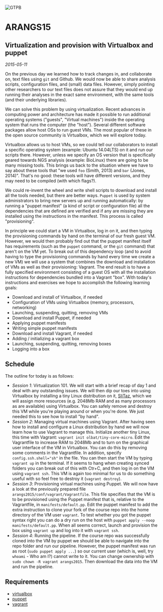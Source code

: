 ![GTPB](http://gtpb.igc.gulbenkian.pt/bicourses/images/GTPB2015logo.png "GTPB")

ARANGS15
========
Virtualization and provision with Virtualbox and puppet
-------------------------------------------------------
*2015-05-11*

On the previous day we learned how to track changes in, and collaborate on, text files 
using `git` and Github. We would now be able to share analysis scripts, configuration
files, and (small) data files. However, simply pointing other researchers to our text
files does not assure that they would end up running their analyses in the exact same 
environment, with the same tools (and their underlying libraries).

We can solve this problem by using virtualization. Recent advances in computing power and
architecture has made it possible to run additional operating systems ("guests", "Virtual
machines") inside the operating system that runs the computer (the "host"). Several 
different software packages allow host OSs to run guest VMs. The most popular of these in
the open source community is Virtualbox, which we will explore today.

Virtualbox allows us to host VMs, so we could tell our collaborators to install a specific
operating system (example: Ubuntu 14.04LTS) on it and run our scripts there. However, 
unless we specify an OS version that is specifically geared towards NGS analysis (example:
BioLinux) there are going to be many missing tools. This brings us back to the situation
where we have to say about these tools that "we used `foo` (Smith, 2013) and `bar` 
(Jones, 2014)". That's no good: these tools will have different versions, and they may 
need to be compiled (with which flags?).

We could re-invent the wheel and write shell scripts to download and install all the tools
needed, but there are better ways. `Puppet` is used by system administrators to bring new
servers up and running automatically: by running a "puppet manifest" (a kind of script or
configuration file) all the dependencies that are defined are verified and if any are 
missing they are installed using the instructions in the manifest. This process is called
"provisioning".

In principle we could start a VM in Virtualbox, log in on it, and then typing the 
provisioning commands by hand on the terminal of our fresh guest VM. However, we would 
then probably find out that the puppet manifest itself has requirements (such as the 
`puppet` command, or the `git` command) that aren't on the VM yet. To break out of this
dependency loop (and to avoid having to type the provisioning commands by hand every time
we create a new VM) we will use a system that combines the download and installation of
VMs as well as their provisioning: Vagrant. The end result is to have a fully specified
environment consisting of a guest OS with all the installation instructions for 
dependencies bundled into a Vagrant "box". With today's instructions and exercises we 
hope to accomplish the following learning goals:

- Download and install of Virtualbox, if needed
- Configuration of VMs using Virtualbox (memory, processors, networking)
- Launching, suspending, quitting, removing VMs
- Download and install Puppet, if needed
- Applying puppet manifests
- Writing simple puppet manifests
- Download and install Vagrant, if needed
- Adding / initializing a vagrant box
- Launching, suspending, quitting, removing boxes
- Logging into a box


Schedule
--------

The outline for today is as follows:

- _Session 1_: Virtualization 101. We will start with a brief recap of day 1 and deal with 
any outstanding issues. We will then dip our toes into using Virtualbox by installing a 
tiny Linux distribution on it, [SliTaz](http://www.slitaz.org/en/get/), which we will 
assign more resources (e.g. 2048Mb RAM and as many processors as are available) using
Virtualbox. You can safely remove and destroy this VM while you're playing around or when 
you're done. We just needed this to see how to install "by hand".
- _Session 2_: Managing virtual machines using Vagrant. After having seen how to install
and configure a Linux distribution by hand we will now learn how to use Vagrant to manage
this. Initialize another tiny Linux, this time with Vagrant: 
`vagrant init olbat/tiny-core-micro`. Edit the Vagrantfile to increase RAM to 2048Mb and
to turn on the graphical user interface of the VM in Virtualbox. You can do this by 
removing some comments in the Vagrantfile. In addition, specify `config.ssh.shell="sh"` 
in the file. You can then start the VM by typing `vagrant up` in the terminal. If it seems
to hang when creating synced folders you can break out of this with Ctr+C, and then log
in on the VM using `vagrant ssh`. This VM is again too minimal for us to do something 
useful with so feel free to destroy it (`vagrant destroy`).
- _Session 3_: Provisioning virtual machines using Puppet. We will now have a look at the
previously prepared file `arangs2015/conf/vagrant/Vagrantfile`. This file specifies that
the VM is to be provisioned using the Puppet manifest that is, relative to the 
Vagrantfile, in `manifests/default.pp`. Edit the puppet manifest to add the extra
instruction to clone your fork of the course repo into the home directory of the VM user
`vagrant`. To test whether you got the puppet syntax right you can do a dry run on the 
host with `puppet apply --noop manifests/default.pp`. When all seems correct, launch and
provision the box using `vagrant up` and log into it with `vagrant ssh`.
- _Session 4_: Running the pipeline. If the course repo was successfully cloned into the 
VM by puppet we should be able to navigate into the repo folder and run our pipeline. 
However, the puppet manifest was run as root (`sudo puppet apply ...`) so our current user 
(which is, well, try `whoami` - Who am I?) cannot write to it. You can change ownership 
with `sudo chown -R vagrant arangs2015`. Then download the data into the VM and run the 
pipeline.

Requirements
------------

* [virtualbox](https://www.virtualbox.org/wiki/Downloads)
* [puppet](https://github.com/puppetlabs/puppet/releases)
* [vagrant](https://www.vagrantup.com/downloads.html)
